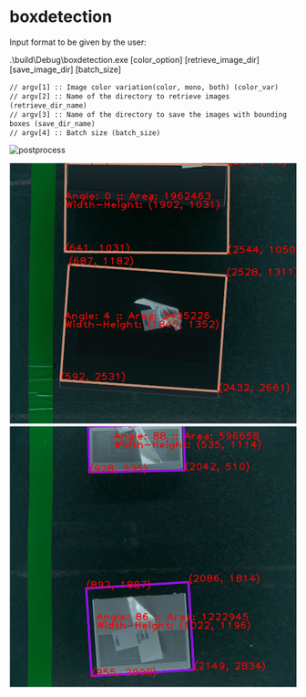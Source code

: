 # boxdetection
 
 Input format to be given by the user:
 
.\build\Debug\boxdetection.exe [color_option] [retrieve_image_dir] [save_image_dir] [batch_size]

    // argv[1] :: Image color variation(color, mono, both) (color_var)
    // argv[2] :: Name of the directory to retrieve images (retrieve_dir_name)
    // argv[3] :: Name of the directory to save the images with bounding boxes (save_dir_name)
    // argv[4] :: Batch size (batch_size)

 
![postprocess](https://user-images.githubusercontent.com/29527950/165655457-3f8ff045-460b-4012-ac20-0087194d5134.JPG)

![Sample 1](Capture2.JPG)
![Sample 2](Capture.JPG)
